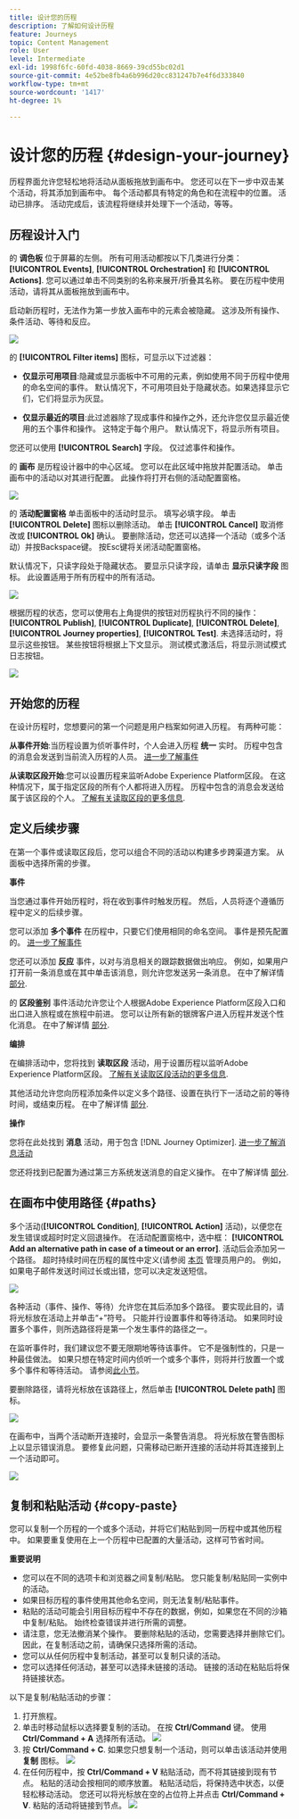 ```yaml
---
title: 设计您的历程
description: 了解如何设计历程
feature: Journeys
topic: Content Management
role: User
level: Intermediate
exl-id: 1998f6fc-60fd-4038-8669-39cd55bc02d1
source-git-commit: 4e52be8fb4a6b996d20cc831247b7e4f6d333840
workflow-type: tm+mt
source-wordcount: '1417'
ht-degree: 1%

---
```


# 设计您的历程 {#design-your-journey}

历程界面允许您轻松地将活动从面板拖放到画布中。 您还可以在下一步中双击某个活动，将其添加到画布中。 每个活动都具有特定的角色和在流程中的位置。 活动已排序。 活动完成后，该流程将继续并处理下一个活动，等等。

## 历程设计入门

的 **调色板** 位于屏幕的左侧。 所有可用活动都按以下几类进行分类： **[!UICONTROL Events]**, **[!UICONTROL Orchestration]** 和 **[!UICONTROL Actions]**. 您可以通过单击不同类别的名称来展开/折叠其名称。 要在历程中使用活动，请将其从面板拖放到画布中。

启动新历程时，无法作为第一步放入画布中的元素会被隐藏。 这涉及所有操作、条件活动、等待和反应。

![](../assets/journey38.png)

的 **[!UICONTROL Filter items]** 图标，可显示以下过滤器：

* **仅显示可用项目**:隐藏或显示面板中不可用的元素，例如使用不同于历程中使用的命名空间的事件。 默认情况下，不可用项目处于隐藏状态。如果选择显示它们，它们将显示为灰显。

* **仅显示最近的项目**:此过滤器除了现成事件和操作之外，还允许您仅显示最近使用的五个事件和操作。 这特定于每个用户。 默认情况下，将显示所有项目。

您还可以使用 **[!UICONTROL Search]** 字段。 仅过滤事件和操作。

的 **画布** 是历程设计器中的中心区域。 您可以在此区域中拖放并配置活动。 单击画布中的活动以对其进行配置。 此操作将打开右侧的活动配置窗格。

![](../assets/journey39.png)

的 **活动配置窗格** 单击面板中的活动时显示。 填写必填字段。 单击 **[!UICONTROL Delete]** 图标以删除活动。 单击 **[!UICONTROL Cancel]** 取消修改或 **[!UICONTROL Ok]** 确认。 要删除活动，您还可以选择一个活动（或多个活动）并按Backspace键。 按Esc键将关闭活动配置窗格。

默认情况下，只读字段处于隐藏状态。 要显示只读字段，请单击 **显示只读字段** 图标。 此设置适用于所有历程中的所有活动。

![](../assets/journey59bis.png)

根据历程的状态，您可以使用右上角提供的按钮对历程执行不同的操作： **[!UICONTROL Publish]**, **[!UICONTROL Duplicate]**, **[!UICONTROL Delete]**, **[!UICONTROL Journey properties]**, **[!UICONTROL Test]**. 未选择活动时，将显示这些按钮。 某些按钮将根据上下文显示。 测试模式激活后，将显示测试模式日志按钮。

![](../assets/journey41.png)

## 开始您的历程

在设计历程时，您想要问的第一个问题是用户档案如何进入历程。 有两种可能：

**从事件开始**:当历程设置为侦听事件时，个人会进入历程 **统一** 实时。 历程中包含的消息会发送到当前流入历程的人员。 [进一步了解事件](../event/about-events.md)

**从读取区段开始**:您可以设置历程来监听Adobe Experience Platform区段。 在这种情况下，属于指定区段的所有个人都将进入历程。 历程中包含的消息会发送给属于该区段的个人。 [了解有关读取区段的更多信息](read-segment.md).

## 定义后续步骤

在第一个事件或读取区段后，您可以组合不同的活动以构建多步跨渠道方案。 从面板中选择所需的步骤。

**事件**

当您通过事件开始历程时，将在收到事件时触发历程。 然后，人员将逐个遵循历程中定义的后续步骤。

您可以添加 **多个事件** 在历程中，只要它们使用相同的命名空间。 事件是预先配置的。 [进一步了解事件](about-journey-activities.md#event-activities)

您还可以添加 **反应** 事件，以对与消息相关的跟踪数据做出响应。 例如，如果用户打开前一条消息或在其中单击该消息，则允许您发送另一条消息。 在中了解详情 [部分](reaction-events.md).

的 **区段鉴别** 事件活动允许您让个人根据Adobe Experience Platform区段入口和出口进入旅程或在旅程中前进。 您可以让所有新的银牌客户进入历程并发送个性化消息。 在中了解详情 [部分](segment-qualification-events.md).

**编排**

在编排活动中，您将找到 **读取区段** 活动，用于设置历程以监听Adobe Experience Platform区段。 [了解有关读取区段活动的更多信息](read-segment.md).

其他活动允许您向历程添加条件以定义多个路径、设置在执行下一活动之前的等待时间，或结束历程。 在中了解详情 [部分](about-journey-activities.md#orchestration-activities).

**操作**

您将在此处找到 **消息** 活动，用于包含 [!DNL Journey Optimizer]. [进一步了解消息活动](journeys-message.md)

您还将找到已配置为通过第三方系统发送消息的自定义操作。 在中了解详情 [部分](about-journey-activities.md#action-activities).

## 在画布中使用路径 {#paths}

多个活动(**[!UICONTROL Condition]**, **[!UICONTROL Action]** 活动)，以便您在发生错误或超时时定义回退操作。 在活动配置窗格中，选中框： **[!UICONTROL Add an alternative path in case of a timeout or an error]**. 活动后会添加另一个路径。 超时持续时间在历程的属性中定义(请参阅 [本页](../building-journeys/journey-gs.md#change-properties) 管理员用户的。 例如，如果电子邮件发送时间过长或出错，您可以决定发送短信。

![](../assets/journey42.png)

各种活动（事件、操作、等待）允许您在其后添加多个路径。 要实现此目的，请将光标放在活动上并单击“+”符号。 只能并行设置事件和等待活动。 如果同时设置多个事件，则所选路径将是第一个发生事件的路径之一。

在监听事件时，我们建议您不要无限期地等待该事件。 它不是强制性的，只是一种最佳做法。 如果只想在特定时间内侦听一个或多个事件，则将并行放置一个或多个事件和等待活动。 请参阅[此小节](../building-journeys/general-events.md#events-specific-time)。

要删除路径，请将光标放在该路径上，然后单击 **[!UICONTROL Delete path]** 图标。

![](../assets/journey42ter.png)

在画布中，当两个活动断开连接时，会显示一条警告消息。 将光标放在警告图标上以显示错误消息。 要修复此问题，只需移动已断开连接的活动并将其连接到上一个活动即可。

![](../assets/canvas-disconnected.png)

## 复制和粘贴活动 {#copy-paste}

您可以复制一个历程的一个或多个活动，并将它们粘贴到同一历程中或其他历程中。 如果要重复使用在上一个历程中已配置的大量活动，这样可节省时间。

**重要说明**

* 您可以在不同的选项卡和浏览器之间复制/粘贴。 您只能复制/粘贴同一实例中的活动。
* 如果目标历程的事件使用其他命名空间，则无法复制/粘贴事件。
* 粘贴的活动可能会引用目标历程中不存在的数据，例如，如果您在不同的沙箱中复制/粘贴。 始终检查错误并进行所需的调整。
* 请注意，您无法撤消某个操作。 要删除粘贴的活动，您需要选择并删除它们。 因此，在复制活动之前，请确保只选择所需的活动。
* 您可以从任何历程中复制活动，甚至可以复制只读的活动。
* 您可以选择任何活动，甚至可以选择未链接的活动。 链接的活动在粘贴后将保持链接状态。

以下是复制/粘贴活动的步骤：

1. 打开旅程。
1. 单击时移动鼠标以选择要复制的活动。 在按 **Ctrl/Command** 键。 使用 **Ctrl/Command + A** 选择所有活动。
   ![](../assets/copy-paste1.png)
1. 按 **Ctrl/Command + C**.
如果您只想复制一个活动，则可以单击该活动并使用 **复制** 图标。
   ![](../assets/copy-paste2.png)
1. 在任何历程中，按 **Ctrl/Command + V** 粘贴活动，而不将其链接到现有节点。 粘贴的活动会按相同的顺序放置。 粘贴活动后，将保持选中状态，以便轻松移动活动。 您还可以将光标放在空的占位符上并点击 **Ctrl/Command + V**. 粘贴的活动将链接到节点。
   ![](../assets/copy-paste3.png)
